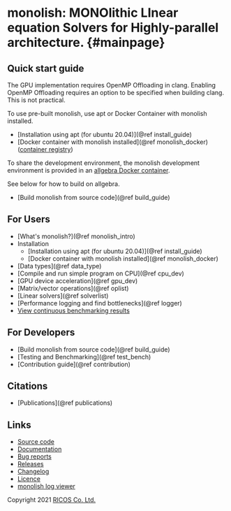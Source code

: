 # monolish: MONOlithic LInear equation Solvers for Highly-parallel architecture. {#mainpage}

## Quick start guide
The GPU implementation requires OpenMP Offloading in clang. Enabling OpenMP Offloading requires an option to be specified when building clang. This is not practical.

To use pre-built monolish, use apt or Docker Container with monolish installed.
- [Installation using apt (for ubuntu 20.04)](@ref install_guide)
- [Docker container with monolish installed](@ref monolish_docker) ([container registry](https://github.com/orgs/ricosjp/packages?repo_name=monolish))

To share the development environment, the monolish development environment is provided in an [allgebra Docker container](https://github.com/ricosjp/allgebra).

See below for how to build on allgebra.
- [Build monolish from source code](@ref build_guide)

## For Users
- [What's monolish?](@ref monolish_intro)
- Installation
  - [Installation using apt (for ubuntu 20.04)](@ref install_guide)
  - [Docker container with monolish installed](@ref monolish_docker)
- [Data types](@ref data_type)
- [Compile and run simple program on CPU](@ref cpu_dev)
- [GPU device acceleration](@ref gpu_dev)
- [Matrix/vector operations](@ref oplist)
- [Linear solvers](@ref solverlist)
- [Performance logging and find bottlenecks](@ref logger)
- [View continuous benchmarking results](https://ricosjp.github.io/monolish_benchmark_result/)

## For Developers
- [Build monolish from source code](@ref build_guide)
- [Testing and Benchmarking](@ref test_bench)
- [Contribution guide](@ref contribution) 

## Citations
- [Publications](@ref publications)

## Links
- [Source code](https://github.com/ricosjp/monolish/)
- [Documentation](https://ricosjp.github.io/monolish/)
- [Bug reports](https://github.com/ricosjp/monolish/issues)
- [Releases](https://github.com/ricosjp/monolish/releases)
- [Changelog](https://github.com/ricosjp/monolish/blob/master/CHANGELOG.md)
- [Licence](https://github.com/ricosjp/monolish/blob/master/LICENSE)
- [monolish log viewer](https://pypi.org/project/monolish-log-viewer/)

Copyright 2021 [RICOS Co. Ltd.](https://www.ricos.co.jp/)
